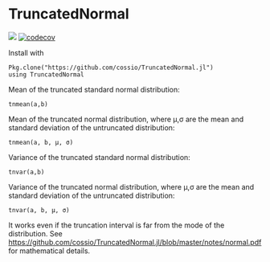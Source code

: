 # TruncatedNormal

![](https://github.com/cossio/TruncatedNormal.jl/workflows/CI/badge.svg)
[![codecov](https://codecov.io/gh/cossio/TruncatedNormal.jl/branch/master/graph/badge.svg?token=c1Qv0pcqn5)](https://codecov.io/gh/cossio/TruncatedNormal.jl)

Install with

    Pkg.clone("https://github.com/cossio/TruncatedNormal.jl")
    using TruncatedNormal

Mean of the truncated standard normal distribution:

    tnmean(a,b)

Mean of the truncated normal distribution, where μ,σ
are the mean and standard deviation of the untruncated
distribution:

    tnmean(a, b, μ, σ)

Variance of the truncated standard normal distribution:

    tnvar(a,b)

Variance of the truncated normal distribution, where μ,σ
are the mean and standard deviation of the untruncated
distribution:

    tnvar(a, b, μ, σ)

It works even if the truncation interval is far from the mode of the distribution. See https://github.com/cossio/TruncatedNormal.jl/blob/master/notes/normal.pdf for mathematical details.
